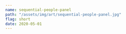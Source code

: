 ```yaml
---
name: sequential-people-panel
path: "/assets/img/art/sequential-people-panel.jpg"
flag: short
date: 2020-05-01
---
```


